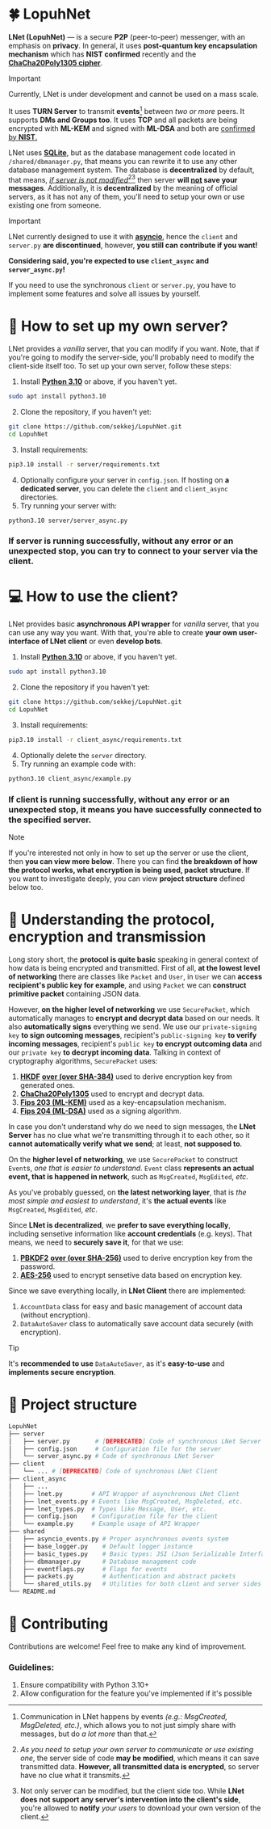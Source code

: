 # 🍀 LopuhNet
**LNet (LopuhNet)** — is a secure **P2P** (peer-to-peer) messenger, with an emphasis on **privacy**. In general, it uses **post-quantum key encapsulation mechanism** which has **NIST confirmed** recently and the [**ChaCha20Poly1305 cipher**](https://en.wikipedia.org/wiki/ChaCha20-Poly1305).

> [!IMPORTANT]
> Currently, LNet is under development and cannot be used on a mass scale.

It uses **TURN Server** to transmit **events**[^1] between *two or more* peers. It supports **DMs and Groups too**. It uses **TCP** and all packets are being encrypted with **ML-KEM** and signed with **ML-DSA** and both are [confirmed by **NIST**.](https://www.nist.gov/news-events/news/2024/08/nist-releases-first-3-finalized-post-quantum-encryption-standards)

LNet uses [**SQLite**](https://www.sqlite.org/), but as the database management code located in `/shared/dbmanager.py`, that means you can rewrite it to use any other database management system.
The database is **decentralized** by default, that means, <ins>*if server is not modified*</ins>[^2][^3] then server **will <ins>not</ins> save your messages**. Additionally, it is **decentralized** by the meaning of official servers, as it has not any of them, you'll need to setup your own or use existing one from someone.

[^1]: Communication in LNet happens by events *(e.g.: MsgCreated, MsgDeleted, etc.)*, which allows you to not just simply share with messages, but do *a lot more* than that.
[^2]: *As you need to setup your own server to communicate or use existing one*, the server side of code **may be modified**, which means it can save transmitted data. **However, all transmitted data is encrypted**, so server have no clue what it transmits.
[^3]: Not only server can be modified, but the client side too. While **LNet does not support any server's intervention into the client's side**, you're allowed to **notify** *your users* to download your own version of the client.

> [!IMPORTANT]
> LNet currently designed to use it with [**asyncio**](https://pypi.org/project/asyncio/), hence the `client` and `server.py` **are discontinued**, however, **you still can contribute if you want!**
> 
> **Considering said, you're expected to use `client_async` and `server_async.py`!**
> 
> If you need to use the synchronous `client` or `server.py`, you have to implement some features and solve all issues by yourself.

# 📡 How to set up my own server?
LNet provides a *vanilla* server, that you can modify if you want. Note, that if you're going to modify the server-side, you'll probably need to modify the client-side itself too.
To set up your own server, follow these steps:
1. Install [**Python 3.10**](https://www.python.org/downloads/release/python-3100/) or above, if you haven't yet.
```bash
sudo apt install python3.10
```
2. Clone the repository, if you haven't yet:
```bash
git clone https://github.com/sekkej/LopuhNet.git
cd LopuhNet
```
3. Install requirements:
```bash
pip3.10 install -r server/requirements.txt
```
4. Optionally configure your server in `config.json`. If hosting on **a dedicated server**, you can delete the `client` and `client_async` directories.
5. Try running your server with:
```bash
python3.10 server/server_async.py
```
### If server is running successfully, without any error or an unexpected stop, you can try to connect to your server via the client.

# 💻 How to use the client?
LNet provides basic **asynchronous API wrapper** for *vanilla* server, that you can use any way you want. With that, you're able to create **your own user-interface of LNet client** or even **develop bots**.
1. Install [**Python 3.10**](https://www.python.org/downloads/release/python-3100/) or above, if you haven't yet.
```bash
sudo apt install python3.10
```
2. Clone the repository if you haven't yet:
```bash
git clone https://github.com/sekkej/LopuhNet.git
cd LopuhNet
```
3. Install requirements:
```bash
pip3.10 install -r client_async/requirements.txt
```
4. Optionally delete the `server` directory.
5. Try running an example code with:
```bash
python3.10 client_async/example.py
```
### If client is running successfully, without any error or an unexpected stop, it means you have successfully connected to the specified server.

> [!NOTE]
> If you're interested not only in how to set up the server or use the client, then **you can view more below**.
> There you can find **the breakdown of how the protocol works, what encryption is being used, packet structure**.
> If you want to investigate deeply, you can view **project structure** defined below too.

# 🧱 Understanding the protocol, encryption and transmission
Long story short, the **protocol is quite basic** speaking in general context of how data is being encrypted and transmitted. First of all, **at the lowest level of networking** there are classes like `Packet` and `User`, in `User` we can **access recipient's public key for example**, and using `Packet` we can **construct primitive packet** containing JSON data.

However, **on the higher level of networking** we use `SecurePacket`, which automatically manages to **encrypt and decrypt data** based on our needs. It also **automatically signs** everything we send. We use our `private-signing key` **to sign outcoming messages**, recipient's `public-signing key` **to verify incoming messages**, recipient's `public key` **to encrypt outcoming data** and our `private key` **to decrypt incoming data**.
Talking in context of cryptography algorithms, `SecurePacket` uses:
1. [**HKDF**](https://cryptography.io/en/latest/hazmat/primitives/key-derivation-functions/#hkdf) [**over (over SHA-384)**](https://csrc.nist.gov/files/pubs/fips/180-2/final/docs/fips180-2.pdf) used to derive encryption key from generated ones.
2. [**ChaCha20Poly1305**](https://en.wikipedia.org/wiki/ChaCha20-Poly1305) used to encrypt and decrypt data.
3. [**Fips 203 (ML-KEM)**](https://csrc.nist.gov/pubs/fips/203/final) used as a key-encapsulation mechanism.
4. [**Fips 204 (ML-DSA)**](https://csrc.nist.gov/pubs/fips/204/final) used as a signing algorithm.

In case you don't understand why do we need to sign messages, the **LNet Server** has no clue what we're transmitting through it to each other, so it **cannot automatically verify what we send**; at least, **not supposed to**.

On the **higher level of networking**, we use `SecurePacket` to construct `Event`s, *one that is easier to understand*. `Event` class **represents an actual event, that is happened in network**, such as `MsgCreated`, `MsgEdited`, *etc*.

As you've probably guessed, on **the latest networking layer**, that is *the most simple and easiest to understand*, it's **the actual events** like `MsgCreated`, `MsgEdited`, *etc*.

Since **LNet is decentralized**, we **prefer to save everything locally**, including sensetive information like **account credentials** (e.g. keys). That means, we need to **securely save it**, for that we use:
1. [**PBKDF2**](https://cryptography.io/en/latest/hazmat/primitives/key-derivation-functions/#pbkdf2) [**over (over SHA-256)**](https://csrc.nist.gov/files/pubs/fips/180-2/final/docs/fips180-2.pdf) used to derive encryption key from the password.
2. [**AES-256**](https://www.nist.gov/publications/advanced-encryption-standard-aes-0) used to encrypt sensetive data based on encryption key.

Since we save everything locally, in **LNet Client** there are implemented:
1. `AccountData` class for easy and basic management of account data (without encryption).
2. `DataAutoSaver` class to automatically save account data securely (with encryption).
> [!TIP]
> It's **recommended to use** `DataAutoSaver`, as it's **easy-to-use** and **implements secure encryption**.

# 📁 Project structure
```bash
LopuhNet
├── server
│   ├── server.py       # [DEPRECATED] Code of synchronous LNet Server
│   ├── config.json     # Configuration file for the server
│   └── server_async.py # Code of synchronous LNet Server
├── client
│   └── ... # [DEPRECATED] Code of synchronous LNet Client
├── client_async
│   ├── ...
│   ├── lnet.py        # API Wrapper of asynchronous LNet Client
│   ├── lnet_events.py # Events like MsgCreated, MsgDeleted, etc.
│   ├── lnet_types.py  # Types like Message, User, etc.
│   ├── config.json    # Configuration file for the client
│   └── example.py     # Example usage of API Wrapper
├── shared
│   ├── asyncio_events.py # Proper asynchronous events system
│   ├── base_logger.py    # Default logger instance
│   ├── basic_types.py    # Basic types: JSI (Json Serializable Interface), User, ServerAccount, Packet 
│   ├── dbmanager.py      # Database management code
│   ├── eventflags.py     # Flags for events
│   ├── packets.py        # Authentication and abstract packets
│   └── shared_utils.py   # Utilities for both client and server sides
└── README.md
```

# 🤗 Contributing
Contributions are welcome! Feel free to make any kind of improvement.
### Guidelines:
1. Ensure compatibility with Python 3.10+
2. Allow configuration for the feature you've implemented if it's possible
